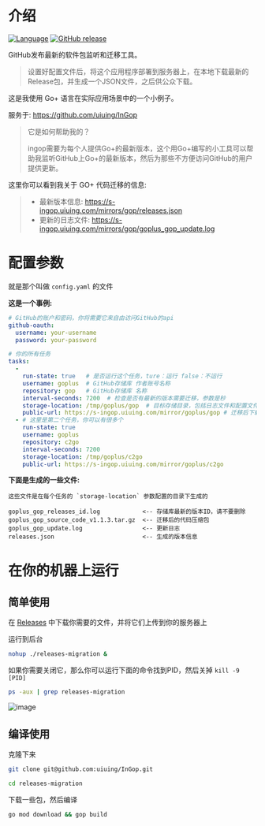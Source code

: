 # 介绍

[![Language](https://img.shields.io/badge/language-Go+-blue.svg)](https://github.com/goplus/gop)
[![GitHub release](https://img.shields.io/github/v/tag/goplus/gop.svg?label=Go%2b+release)](https://github.com/goplus/gop/releases)

GitHub发布最新的软件包监听和迁移工具。

> 设置好配置文件后，将这个应用程序部署到服务器上，在本地下载最新的Release包，并生成一个JSON文件，之后供公众下载。

这是我使用 Go+ 语言在实际应用场景中的一个小例子。

服务于: https://github.com/uiuing/InGop
> 它是如何帮助我的？
>
> ingop需要为每个人提供Go+的最新版本，这个用Go+编写的小工具可以帮助我监听GitHub上Go+的最新版本，然后为那些不方便访问GitHub的用户提供更新。

这里你可以看到我关于 GO+ 代码迁移的信息:
> - 最新版本信息: https://s-ingop.uiuing.com/mirrors/gop/releases.json
> - 更新的日志文件: https://s-ingop.uiuing.com/mirrors/gop/goplus_gop_update.log


# 配置参数
就是那个叫做 `config.yaml` 的文件

**这是一个事例:**
```yaml
# GitHub的账户和密码，你将需要它来自由访问GitHub的api
github-oauth:
  username: your-username
  password: your-password

# 你的所有任务
tasks:
  -
    run-state: true   # 是否运行这个任务，ture：运行 false：不运行
    username: goplus  # GitHub存储库 作者账号名称
    repository: gop   # GitHub存储库 名称
    interval-seconds: 7200  # 检查是否有最新的版本需要迁移，参数是秒
    storage-location: /tmp/goplus/gop  # 目标存储目录，包括日志文件和配置文件，需要已经存在
    public-url: https://s-ingop.uiuing.com/mirror/goplus/gop # 迁移后下载文件的链接，后面是自动拼接的文件名，下载的实现需要你来完成
  - # 这里是第二个任务，你可以有很多个
    run-state: true
    username: goplus
    repository: c2go
    interval-seconds: 7200
    storage-location: /tmp/goplus/c2go
    public-url: https://s-ingop.uiuing.com/mirror/goplus/c2go
```

**下面是生成的一些文件:**
```text
这些文件是在每个任务的 `storage-location` 参数配置的目录下生成的

goplus_gop_releases_id.log            <-- 存储库最新的版本ID，请不要删除
goplus_gop_source_code_v1.1.3.tar.gz  <-- 迁移后的代码压缩包
goplus_gop_update.log                 <-- 更新日志
releases.json                         <-- 生成的版本信息
```


# 在你的机器上运行

## 简单使用
在 [Releases](https://github.com/uiuing/ingop/tree/main/releases-migration/releases/v0.1.0) 中下载你需要的文件，并将它们上传到你的服务器上

运行到后台
```bash
nohup ./releases-migration &
```
如果你需要关闭它，那么你可以运行下面的命令找到PID，然后关掉 `kill -9 [PID]`
```bash
ps -aux | grep releases-migration
```

![image](https://user-images.githubusercontent.com/73827386/184501119-c52fdaa4-f8f6-4345-9594-b3dfe545cf0f.png)

## 编译使用

克隆下来
```bash
git clone git@github.com:uiuing/InGop.git
```

```bash
cd releases-migration
```

下载一些包，然后编译
```bash
go mod download && gop build
```
